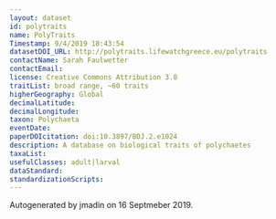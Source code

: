 ```yaml
---
layout: dataset
id: polytraits
name: PolyTraits
Timestamp: 9/4/2019 18:43:54
datasetDOI_URL: http://polytraits.lifewatchgreece.eu/polytraits
contactName: Sarah Faulwetter
contactEmail: 
license: Creative Commons Attribution 3.0
traitList: broad range, ~60 traits
higherGeography: Global
decimalLatitude: 
decimalLongitude: 
taxon: Polychaeta
eventDate: 
paperDOIcitation: doi:10.3897/BDJ.2.e1024
description: A database on biological traits of polychaetes
taxaList: 
usefulClasses: adult|larval
dataStandard: 
standardizationScripts: 
---
```


Autogenerated by jmadin on 16 Septmeber 2019.
